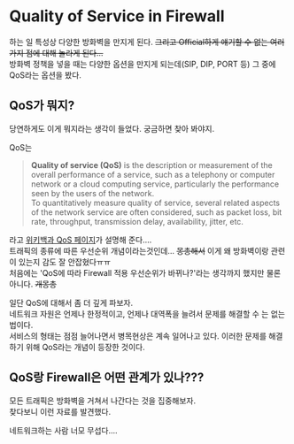 # Quality of Service in Firewall
하는 일 특성상 다양한 방화벽을 만지게 된다. ~~그리고 Official하게 얘기할 수 없는 여러가지 점에 대해 놀라게 된다...~~  
방화벽 정책을 넣을 때는 다양한 옵션을 만지게 되는데(SIP, DIP, PORT 등) 그 중에 QoS라는 옵션을 봤다.  

## QoS가 뭐지?
당연하게도 이게 뭐지라는 생각이 들었다. 궁금하면 찾아 봐야지.  
  
QoS는 
> **Quality of service (QoS)** is the description or measurement of the overall performance of a service, such as a telephony or computer network or a cloud computing service, particularly the performance seen by the users of the network.  
> To quantitatively measure quality of service, several related aspects of the network service are often considered, such as packet loss, bit rate, throughput, transmission delay, availability, jitter, etc.    

라고 [위키백과 QoS 페이지](https://en.wikipedia.org/wiki/Quality_of_service)가 설명해 준다....  
트래픽의 종류에 따른 우선순위 개념이라는것인데... ~~몽총해서~~ 이게 왜 방화벽이랑 관련이 있는지 감도 잘 안잡혔다ㅠㅠ  
처음에는 'QoS에 따라 Firewall 적용 우선순위가 바뀌나?'라는 생각까지 했지만 물론 아니다. ~~개몽총~~  
  
일단 QoS에 대해서 좀 더 깊게 파보자.  
네트워크 자원은 언제나 한정적이고, 언제나 대역폭을 늘려서 문제를 해결할 수 는 없는 법이다.  
서비스의 형태는 점점 늘어나면서 병목현상은 계속 일어나고 있다. 이러한 문제를 해결하기 위해 QoS라는 개념이 등장한 것이다.  





## QoS랑 Firewall은 어떤 관계가 있나???
모든 트래픽은 방화벽을 거쳐서 나간다는 것을 집중해보자.  
찾다보니 이런 자료를 발견했다.  


네트워크하는 사람 너모 무섭다....  

